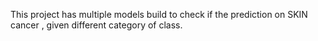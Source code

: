 This project has multiple models build to check if the prediction on SKIN cancer , given different category of class. 
